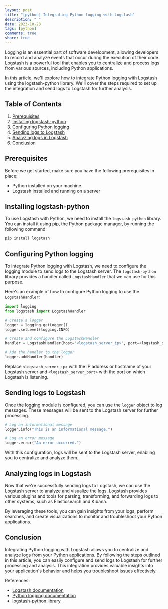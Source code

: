 ```yaml
---
layout: post
title: "[python] Integrating Python logging with Logstash"
description: " "
date: 2023-10-23
tags: [python]
comments: true
share: true
---
```


Logging is an essential part of software development, allowing developers to record and analyze events that occur during the execution of their code. Logstash is a powerful tool that enables you to centralize and process logs from various sources, including Python applications.

In this article, we'll explore how to integrate Python logging with Logstash using the logstash-python library. We'll cover the steps required to set up the integration and send logs to Logstash for further analysis.

## Table of Contents

1. [Prerequisites](#prerequisites)
2. [Installing logstash-python](#installing-logstash-python)
3. [Configuring Python logging](#configuring-python-logging)
4. [Sending logs to Logstash](#sending-logs-to-logstash)
5. [Analyzing logs in Logstash](#analyzing-logs-in-logstash)
6. [Conclusion](#conclusion)

## Prerequisites
Before we get started, make sure you have the following prerequisites in place:

- Python installed on your machine
- Logstash installed and running on a server

## Installing logstash-python

To use Logstash with Python, we need to install the `logstash-python` library. You can install it using pip, the Python package manager, by running the following command:

```bash
pip install logstash
```

## Configuring Python logging

To integrate Python logging with Logstash, we need to configure the logging module to send logs to the Logstash server. The `logstash-python` library provides a handler called `LogstashHandler` that we can use for this purpose.

Here's an example of how to configure Python logging to use the `LogstashHandler`:

```python
import logging
from logstash import LogstashHandler

# Create a logger
logger = logging.getLogger()
logger.setLevel(logging.INFO)

# Create and configure the LogstashHandler
handler = LogstashHandler(host='<logstash_server_ip>', port=<logstash_server_port>, version=1)

# Add the handler to the logger
logger.addHandler(handler)
```

Replace `<logstash_server_ip>` with the IP address or hostname of your Logstash server and `<logstash_server_port>` with the port on which Logstash is listening.

## Sending logs to Logstash

Once the logging module is configured, you can use the `logger` object to log messages. These messages will be sent to the Logstash server for further processing.

```python
# Log an informational message
logger.info("This is an informational message.")

# Log an error message
logger.error("An error occurred.")
```

With this configuration, logs will be sent to the Logstash server, enabling you to centralize and analyze them.

## Analyzing logs in Logstash

Now that we're successfully sending logs to Logstash, we can use the Logstash server to analyze and visualize the logs. Logstash provides various plugins and tools for parsing, transforming, and forwarding logs to other systems, such as Elasticsearch and Kibana.

By leveraging these tools, you can gain insights from your logs, perform searches, and create visualizations to monitor and troubleshoot your Python applications.

## Conclusion

Integrating Python logging with Logstash allows you to centralize and analyze logs from your Python applications. By following the steps outlined in this article, you can easily configure and send logs to Logstash for further processing and analysis. This integration provides valuable insights into your application's behavior and helps you troubleshoot issues effectively.

References:
- [Logstash documentation](https://www.elastic.co/guide/en/logstash/current/index.html)
- [Python logging documentation](https://docs.python.org/3/library/logging.html)
- [logstash-python library](https://pypi.org/project/logstash/)
